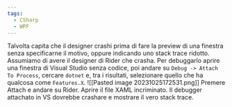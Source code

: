 ```yaml
---
tags:
  - CSharp
  - WPF
---
```

Talvolta capita che il designer crashi prima di fare la preview di una finestra senza specificarne il motivo, oppure indicando uno stack trace ridotto.
Assumiamo di avere il designer di Rider che crasha.
Per debuggarlo aprire una finestra di Visual Studio senza codice, poi andare su `Debug -> Attach To Process`, cercare `dotnet` e, tra i risultati, selezionare quello che ha qualcosa come `Features.X`.
![[Pasted image 20231025172531.png]]
Premere Attach e andare su Rider.
Aprire il file XAML incriminato. Il debugger attachato in VS dovrebbe crashare e mostrare il vero stack trace.